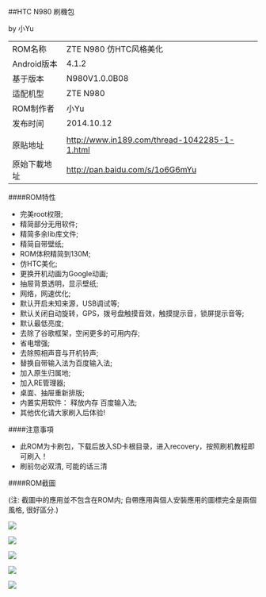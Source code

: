 ##HTC N980 刷機包

by 小Yu

| | |
| :--- | :--- |
| ROM名称 | ZTE N980 仿HTC风格美化 |
| Android版本 | 4.1.2 |
| 基于版本 |  N980V1.0.0B08 |
| 适配机型 | ZTE N980 |
| ROM制作者 | 小Yu |
| 发布时间 | 2014.10.12 |
| | |
| 原貼地址 | http://www.in189.com/thread-1042285-1-1.html |
| 原始下載地址 | http://pan.baidu.com/s/1o6G6mYu |

####ROM特性

 - 完美root权限;
 - 精简部分无用软件;
 - 精简多余lib库文件;
 - 精简自带壁纸;
 - ROM体积精简到130M;
 - 仿HTC美化;
 - 更换开机动画为Google动画;
 - 抽屉背景透明，显示壁纸;
 - 网络，网速优化;
 - 默认开启未知来源，USB调试等;
 - 默认关闭自动旋转，GPS，拨号盘触摸音效，触摸提示音，锁屏提示音等;
 - 默认最低亮度;
 - 去除了谷歌框架，空闲更多的可用内存;
 - 省电增强;
 - 去除照相声音与开机铃声;
 - 替换自带输入法为百度输入法;
 - 加入原生归属地;
 - 加入RE管理器;
 - 桌面、抽屉重新排版;
 - 内置实用软件： 释放内存 百度输入法;
 - 其他优化请大家刷入后体验!

####注意事項

- 此ROM为卡刷包，下载后放入SD卡根目录，进入recovery，按照刷机教程即可刷入！
- 刷前勿必双清, 可能的话三清

####ROM截圖

(注: 截圖中的應用並不包含在ROM内; 自帶應用與個人安裝應用的圖標完全是兩個風格, 很好區分.)

![](img/1.png)

![](img/2.png)

![](img/3.png)

![](img/4.png)

![](img/5.png)
